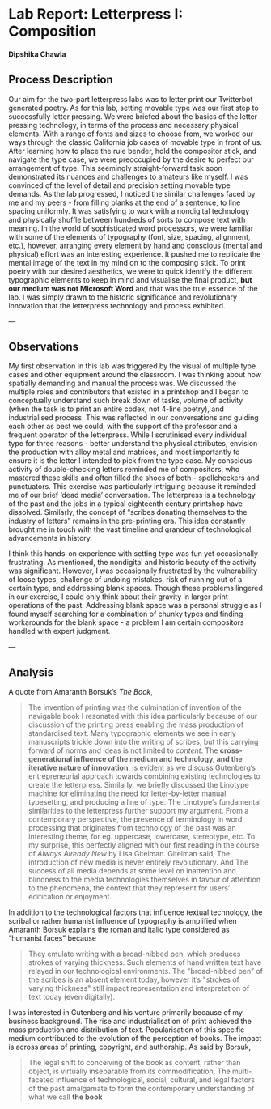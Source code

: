 # Lab Report: Letterpress I: Composition

#### Dipshika Chawla

## Process Description

Our aim for the two-part letterpress labs was to letter print our Twitterbot generated poetry. As for this lab, setting movable type was our first step to successfully letter pressing. We were briefed about the basics of the letter pressing technology, in terms of the process and necessary physical elements. With a range of fonts and sizes to choose from, we worked our ways through the classic California job cases of movable type in front of us. After learning how to place the rule bender, hold the compositor stick, and navigate the type case, we were preoccupied by the desire to perfect our arrangement of type. This seemingly straight-forward task soon demonstrated its nuances and challenges to amateurs like myself. I was convinced of the level of detail and precision setting movable type demands. As the lab progressed, I noticed the similar challenges faced by me and my peers - from filling blanks at the end of a sentence, to line spacing uniformly. It was satisfying to work with a nondigital technology and physically shuffle between hundreds of sorts to compose text with meaning. In the world of sophisticated word processors, we were familiar with some of the elements of typography (font, size, spacing, alignment, etc.), however, arranging every element by hand and conscious (mental and physical) effort was an interesting experience. It pushed me to replicate the mental image of the text in my mind on to the composing stick. To print poetry with our desired aesthetics, we were to quick identify the different typographic elements to keep in mind and visualise the final product, **but our medium was not Microsoft Word** and that was the true essence of the lab. I was simply drawn to the historic significance and revolutionary innovation that the letterpress technology and process exhibited.

—
## Observations

My first observation in this lab was triggered by the visual of multiple type cases and other equipment around the classroom. I was thinking about how spatially demanding and manual the process was. We discussed the multiple roles and contributors that existed in a printshop and I began to conceptually understand such break down of tasks, volume of activity (when the task is to print an entire codex, not 4-line poetry), and industrialised process. This was reflected in our conversations and guiding each other as best we could, with the support of the professor and a frequent operator of the letterpress. While I scrutinised every individual type for three reasons - better understand the physical attributes, envision the production with alloy metal and matrices, and most importantly to ensure it is the letter I intended to pick from the type case. My conscious activity of double-checking letters reminded me of compositors, who mastered these skills and often filled the shoes of both - spellcheckers and punctuators. This exercise was particularly intriguing because it reminded me of our brief ‘dead media’ conversation. The letterpress is a technology of the past and the jobs in a typical eighteenth century printshop have dissolved. Similarly, the concept of “scribes donating themselves to the industry of letters” remains in the pre-printing era. This idea constantly brought me in touch with the vast timeline and grandeur of technological advancements in history.

I think this hands-on experience with setting type was fun yet occasionally frustrating. As mentioned, the nondigital and historic beauty of the activity was significant. However, I was occasionally frustrated by the vulnerability of loose types, challenge of undoing mistakes, risk of running out of a certain type, and addressing blank spaces. Though these problems lingered in our exercise, I could only think about their gravity in larger print operations of the past. Addressing blank space was a personal struggle as I found myself searching for a combination of chunky types and finding workarounds for the blank space - a problem I am certain compositors handled with expert judgment. 

—
## Analysis
A quote from Amaranth Borsuk’s _The Book_,
> The invention of printing was the culmination of invention of the navigable book
I resonated with this idea particularly because of our discussion of the printing press enabling the mass production of standardised text. Many typographic elements we see in early manuscripts trickle down into the writing of scribes, but this carrying forward of norms and ideas is not limited to _content_. The **cross-generational influence of the medium and technology, and the iterative nature of innovation**, is evident as we discuss Gutenberg’s entrepreneurial approach towards combining existing technologies to create the letterpress. Similarly, we briefly discussed the Linotype machine for eliminating the need for letter-by-letter manual typesetting, and producing a line of type. The Linotype’s fundamental similarities to the letterpress further support my argument. From a contemporary perspective, the presence of terminology in word processing that originates from technology of the past was an interesting theme, for eg. uppercase, lowercase, stereotype, etc. To my surprise, this perfectly aligned with our first reading in the course of _Always Already New_ by Lisa Gitelman. Gitelman said,
> The introduction of new media is never entirely revolutionary.
And
> The success of all media depends at some level on inattention and blindness to the media technologies themselves in favour of attention to the phenomena, the context that they represent for users’ edification or enjoyment.


In addition to the technological factors that influence textual technology, the scribal or rather humanist influence of typography is amplified when Amaranth Borsuk explains the roman and italic type considered as “humanist faces” because
> They emulate writing with a broad-nibbed pen, which produces strokes of varying thickness.
Such elements of hand written text have relayed in our technological environments. The "broad-nibbed pen” of the scribes is an absent element today, however it’s "strokes of varying thickness" still impact representation and interpretation of text today (even digitally).

I was interested in Gutenberg and his venture primarily because of my business background. The rise and industrialisation of print achieved the mass production and distribution of text. Popularisation of this specific medium contributed to the evolution of the perception of books. The impact is across areas of printing, copyright, and authorship. As said by Borsuk,
> The legal shift to conceiving of the book as content, rather than object, is virtually inseparable from its commodification.
The multi-faceted influence of technological, social, cultural, and legal factors of the past amalgamate to form the contemporary understanding of what we call **the book**


